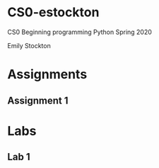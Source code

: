 # CS0-estockton
CS0 Beginning programming Python 
Spring 2020

Emily Stockton

# Assignments

## Assignment 1

# Labs
## Lab 1 
